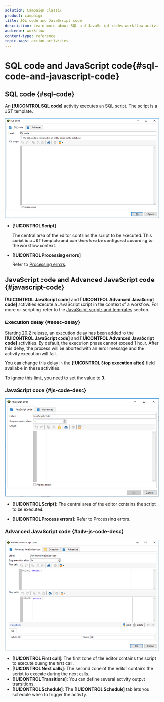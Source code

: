 ```yaml
---
solution: Campaign Classic
product: campaign
title: SQL code and JavaScript code
description: Learn more about SQL and JavaScript codes workflow activities
audience: workflow
content-type: reference
topic-tags: action-activities
---
```


# SQL code and JavaScript code{#sql-code-and-javascript-code}

## SQL code {#sql-code}

An **[!UICONTROL SQL code]** activity executes an SQL script. The script is a JST template.

   ![](assets/sql_code.png)

* **[!UICONTROL Script]**

  The central area of the editor contains the script to be executed. This script is a JST template and can therefore be configured according to the workflow context.

* **[!UICONTROL Processing errors]**

  Refer to [Processing errors](../../workflow/using/monitoring-workflow-execution.md#processing-errors).

## JavaScript code and Advanced JavaScript code {#javascript-code}

**[!UICONTROL JavaScript code]** and **[!UICONTROL Advanced JavaScript code]** activities execute a JavaScript script in the context of a workflow. For more on scripting, refer to the [JavaScript scripts and templates](../../workflow/using/javascript-scripts-and-templates.md) section.

### Execution delay {#exec-delay}

Starting 20.2 release, an execution delay has been added to the **[!UICONTROL JavaScript code]** and **[!UICONTROL Advanced JavaScript code]** activities. By default, the execution phase cannot exceed 1 hour. After this delay, the process will be aborted with an error message and the activity execution will fail.

You can change this delay in the **[!UICONTROL Stop execution after]** field available in these activities.

To ignore this limit, you need to set the value to **0**.

### JavaScript code {#js-code-desc}

![](assets/javascript_code.png)

* **[!UICONTROL Script]**: The central area of the editor contains the script to be executed.

* **[!UICONTROL Process errors]**: Refer to [Processing errors](../../workflow/using/monitoring-workflow-execution.md#processing-errors).

### Advanced JavaScript code {#adv-js-code-desc}

![](assets/advanced_javascript_code.png)

* **[!UICONTROL First call]**: The first zone of the editor contains the script to execute during the first call.
* **[!UICONTROL Next calls]**: The second zone of the editor contains the script to execute during the next calls.
* **[!UICONTROL Transitions]**: You can define several activity output transitions.
* **[!UICONTROL Schedule]**: The **[!UICONTROL Schedule]** tab lets you schedule when to trigger the activity.
